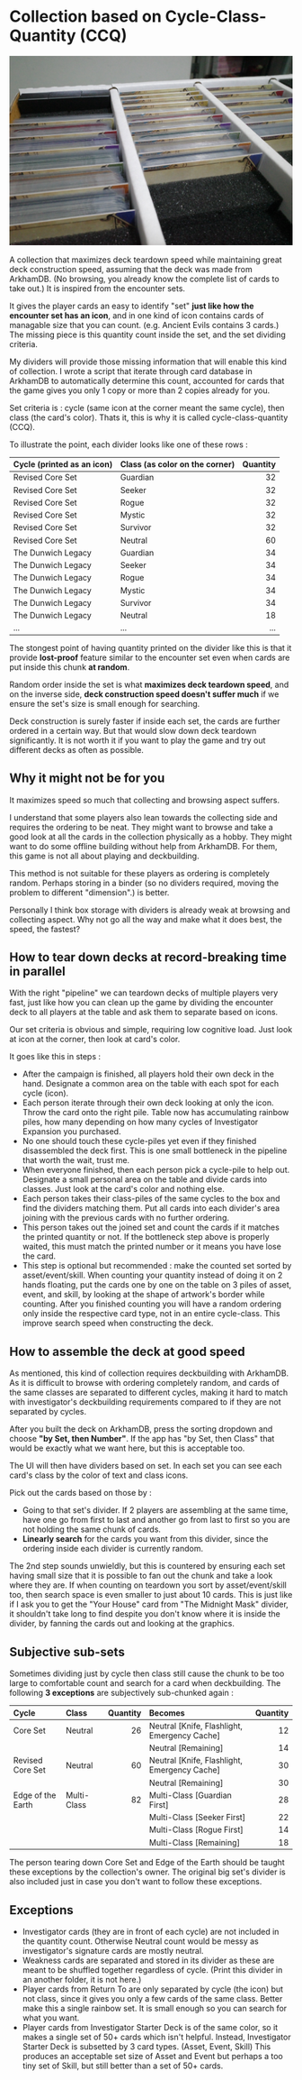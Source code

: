 # Collection based on Cycle-Class-Quantity (CCQ)

![CCQ](./Images/ccq.jpg)

A collection that maximizes deck teardown speed while maintaining great deck construction speed, assuming that the deck was made from ArkhamDB. (No browsing, you already know the complete list of cards to take out.) It is inspired from the encounter sets.

It gives the player cards an easy to identify "set" **just like how the encounter set has an icon**, and in one kind of icon contains cards of managable size that you can count. (e.g. Ancient Evils contains 3 cards.) The missing piece is this quantity count inside the set, and the set dividing criteria.

My dividers will provide those missing information that will enable this kind of collection. I wrote a script that iterate through card database in ArkhamDB to automatically determine this count, accounted for cards that the game gives you only 1 copy or more than 2 copies already for you.

Set criteria is : cycle (same icon at the corner meant the same cycle), then class (the card's color). Thats it, this is why it is called cycle-class-quantity (CCQ).

To illustrate the point, each divider looks like one of these rows :

| Cycle (printed as an icon) | Class (as color on the corner) | Quantity |
|:--|:--|--:|
| Revised Core Set | Guardian | 32 |
| Revised Core Set | Seeker | 32 |
| Revised Core Set | Rogue | 32 |
| Revised Core Set | Mystic | 32 |
| Revised Core Set | Survivor | 32 |
| Revised Core Set | Neutral | 60 |
| The Dunwich Legacy | Guardian | 34 |
| The Dunwich Legacy | Seeker | 34 |
| The Dunwich Legacy | Rogue | 34 |
| The Dunwich Legacy | Mystic | 34 |
| The Dunwich Legacy | Survivor | 34 |
| The Dunwich Legacy | Neutral | 18 |
| ... | ... | ... |

The stongest point of having quantity printed on the divider like this is that it provide **lost-proof** feature similar to the encounter set even when cards are put inside this chunk **at random**.

Random order inside the set is what **maximizes deck teardown speed**, and on the inverse side, **deck construction speed doesn't suffer much** if we ensure the set's size is small enough for searching.

Deck construction is surely faster if inside each set, the cards are further ordered in a certain way. But that would slow down deck teardown significantly. It is not worth it if you want to play the game and try out different decks as often as possible.

## Why it might not be for you

It maximizes speed so much that collecting and browsing aspect suffers.

I understand that some players also lean towards the collecting side and requires the ordering to be neat. They might want to browse and take a good look at all the cards in the collection physically as a hobby. They might want to do some offline building without help from ArkhamDB. For them, this game is not all about playing and deckbuilding.

This method is not suitable for these players as ordering is completely random. Perhaps storing in a binder (so no dividers required, moving the problem to different "dimension".) is better.

Personally I think box storage with dividers is already weak at browsing and collecting aspect. Why not go all the way and make what it does best, the speed, the fastest?

## How to tear down decks at record-breaking time in parallel

With the right "pipeline" we can teardown decks of multiple players very fast, just like how you can clean up the game by dividing the encounter deck to all players at the table and ask them to separate based on icons.

Our set criteria is obvious and simple, requiring low cognitive load. Just look at icon at the corner, then look at card's color.

It goes like this in steps :

- After the campaign is finished, all players hold their own deck in the hand. Designate a common area on the table with each spot for each cycle (icon).
- Each person iterate through their own deck looking at only the icon. Throw the card onto the right pile. Table now has accumulating rainbow piles, how many depending on how many cycles of Investigator Expansion you purchased.
- No one should touch these cycle-piles yet even if they finished disassembled the deck first. This is one small bottleneck in the pipeline that worth the wait, trust me.
- When everyone finished, then each person pick a cycle-pile to help out. Designate a small personal area on the table and divide cards into classes. Just look at the card's color and nothing else.
- Each person takes their class-piles of the same cycles to the box and find the dividers matching them. Put all cards into each divider's area joining with the previous cards with no further ordering.
- This person takes out the joined set and count the cards if it matches the printed quantity or not. If the bottleneck step above is properly waited, this must match the printed number or it means you have lose the card.
- This step is optional but recommended : make the counted set sorted by asset/event/skill. When counting your quantity instead of doing it on 2 hands floating, put the cards one by one on the table on 3 piles of asset, event, and skill, by looking at the shape of artwork's border while counting. After you finished counting you will have a random ordering only inside the respective card type, not in an entire cycle-class. This improve search speed when constructing the deck.

## How to assemble the deck at good speed

As mentioned, this kind of collection requires deckbuilding with ArkhamDB. As it is difficult to browse with ordering completely random, and cards of the same classes are separated to different cycles, making it hard to match with investigator's deckbuilding requirements compared to if they are not separated by cycles.

After you built the deck on ArkhamDB, press the sorting dropdown and choose **"by Set, then Number"**. If the app has "by Set, then Class" that would be exactly what we want here, but this is acceptable too.

The UI will then have dividers based on set. In each set you can see each card's class by the color of text and class icons.

Pick out the cards based on those by :

- Going to that set's divider. If 2 players are assembling at the same time, have one go from first to last and another go from last to first so you are not holding the same chunk of cards.
- **Linearly search** for the cards you want from this divider, since the ordering inside each divider is currently random.

The 2nd step sounds unwieldly, but this is countered by ensuring each set having small size that it is possible to fan out the chunk and take a look where they are. If when counting on teardown you sort by asset/event/skill too, then search space is even smaller to just about 10 cards. This is just like if I ask you to get the "Your House" card from "The Midnight Mask" divider, it shouldn't take long to find despite you don't know where it is inside the divider, by fanning the cards out and looking at the graphics.

## Subjective sub-sets

Sometimes dividing just by cycle then class still cause the chunk to be too large to comfortable count and search for a card when deckbuilding. The following **3 exceptions** are subjectively sub-chunked again :

| Cycle | Class | Quantity | Becomes | Quantity |
|:--|:--|--:|:--|--:|
| Core Set | Neutral | 26 | Neutral [Knife, Flashlight, Emergency Cache]| 12 |
| | | | Neutral [Remaining]| 14 |
| Revised Core Set | Neutral | 60 | Neutral [Knife, Flashlight, Emergency Cache]| 30 |
| | | | Neutral [Remaining]| 30 |
| Edge of the Earth | Multi-Class | 82 | Multi-Class [Guardian First]| 28 |
| | | | Multi-Class [Seeker First]| 22 |
| | | | Multi-Class [Rogue First]| 14 |
| | | | Multi-Class [Remaining]| 18 |

The person tearing down Core Set and Edge of the Earth should be taught these exceptions by the collection's owner. The original big set's divider is also included just in case you don't want to follow these exceptions.

## Exceptions

- Investigator cards (they are in front of each cycle) are not included in the quantity count. Otherwise Neutral count would be messy as investigator's signature cards are mostly neutral.
- Weakness cards are separated and stored in its divider as these are meant to be shuffled together regardless of cycle. (Print this divider in an another folder, it is not here.)
- Player cards from Return To are only separated by cycle (the icon) but not class, since it gives you only a few cards of the same class. Better make this a single rainbow set. It is small enough so you can search for what you want.
- Player cards from Investigator Starter Deck is of the same color, so it makes a single set of 50+ cards which isn't helpful. Instead, Investigator Starter Deck is subsetted by 3 card types. (Asset, Event, Skill) This produces an acceptable set size of Asset and Event but perhaps a too tiny set of Skill, but still better than a set of 50+ cards.
